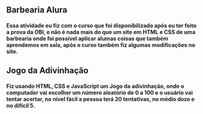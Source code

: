 ## Barbearia Alura 
#### Essa atividade eu fiz com o curso que foi disponibilizado após eu ter feito a prova da OBI, e não é nada mais do que um site em HTML e CSS de uma barbearia onde foi possível aplicar alumas coisas que também aprendemos em sala, após o curso também fiz algumas modificações no site.

## Jogo da Adivinhação
#### Fiz usando HTML, CSS e JavaScript um Jogo da adivinhação, onde o computador vai escolher um número aleatório de 0 a 100 e o usuário vai tentar acertar, no nível fácil a pessoa terá 20 tentativas, no médio doze e no difícil 5.
